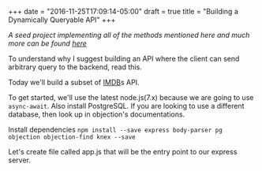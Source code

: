 +++
date = "2016-11-25T17:09:14-05:00"
draft = true
title = "Building a Dynamically Queryable API"
+++

*A seed project implementing all of the methods mentioned here and much more can be found [here](https://github.com/afm-sayem/ground-zero)*

To understand why I suggest building an API where the client can send arbitrary query to the backend, read this.

Today we'll build a subset of [IMDB](http://www.imdb.com/)s API.

To get started, we'll use the latest node.js(7.x) because we are going to use `async-await`. Also install PostgreSQL. If you are looking to use a different database, then look up in objection's documentations.

Install dependencies `npm install --save express body-parser pg objection objection-find knex --save`

Let's create file called app.js that will be the entry point to our express server. 
